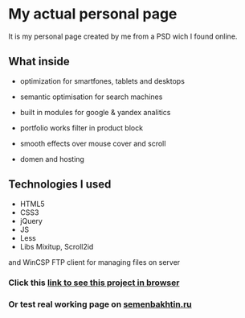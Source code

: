 # **My actual personal page**

It is my personal page created by me from a PSD wich I found online.

## What inside

- optimization for smartfones, tablets and desktops

- semantic optimisation for search machines

- built in modules for google & yandex analitics

- portfolio works filter in product block

- smooth effects over mouse cover and scroll 

- domen and hosting

## Technologies I used

- HTML5
- CSS3
- jQuery
- JS
- Less
- Libs Mixitup, Scroll2id

and WinCSP FTP client for managing files on server



### Click this [link to see this project in browser](https://semenbakhtin.github.io/Personal-page/)

### Or test real working page on [semenbakhtin.ru](https://semenbakhtin.ru)
